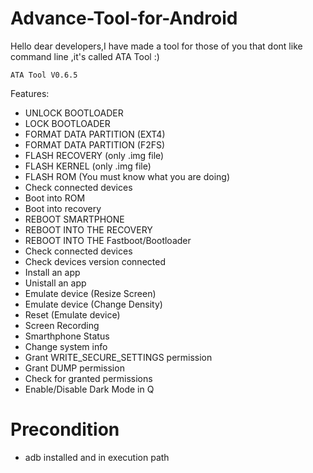 # Advance-Tool-for-Android
Hello dear developers,I have made a tool for those of you that dont like command line ,it's called ATA Tool :)

    ATA Tool V0.6.5
    

Features: 
- UNLOCK BOOTLOADER 
- LOCK BOOTLOADER 
- FORMAT DATA PARTITION (EXT4) 
- FORMAT DATA PARTITION (F2FS)  
- FLASH RECOVERY (only .img file) 
- FLASH KERNEL (only .img file) 
- FLASH ROM (You must know what you are doing) 
- Check connected devices 
- Boot into ROM 
- Boot into recovery 
- REBOOT SMARTPHONE  
- REBOOT INTO THE RECOVERY 
- REBOOT INTO THE Fastboot/Bootloader 
- Check connected devices 
- Check devices version connected  
- Install an app 
- Unistall an app  
- Emulate device (Resize Screen) 
- Emulate device (Change Density) 
- Reset (Emulate device)  
- Screen Recording
- Smarthphone Status
- Change system info
- Grant WRITE_SECURE_SETTINGS permission
- Grant DUMP permission
- Check for granted permissions
- Enable/Disable Dark Mode in Q
 



# Precondition

- adb installed and in execution path
